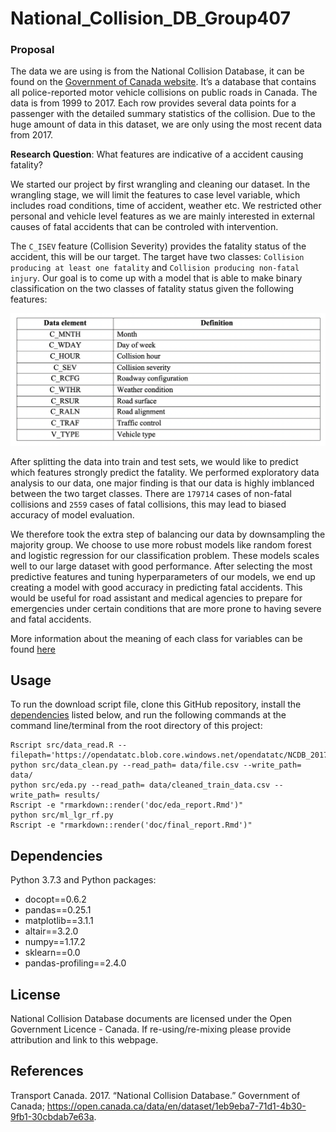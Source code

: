 # National_Collision_DB_Group407

### Proposal

The data we are using is from the National Collision Database, it can be found on the [Government of Canada website](https://open.canada.ca/data/en/dataset/1eb9eba7-71d1-4b30-9fb1-30cbdab7e63a). It’s a database that contains all police-reported motor vehicle collisions on public roads in Canada. The data is from 1999 to 2017. Each row provides several data points for a passenger with the detailed summary statistics of the collision. Due to the huge amount of data in this dataset, we are only using the most recent data from 2017.

**Research Question**: What features are indicative of a accident causing fatality?

We started our project by first wrangling and cleaning our dataset. In the wrangling stage, we will limit the features to case level variable, which includes road conditions, time of accident, weather etc. We restricted other personal and vehicle level features as we are mainly interested in external causes of fatal accidents that can be controled with intervention.

The `C_ISEV` feature (Collision Severity) provides the fatality status of the accident, this will be our target. The target have two classes: `Collision producing at least one fatality` and `Collision producing non-fatal injury`. Our goal is to come up with a model that is able to make binary classification on the two classes of fatality status given the following features:

![Features](img/Features.png)

After splitting the data into train and test sets, we would like to predict which features strongly predict the fatality. We performed exploratory data analysis to our data, one major finding is that our data is highly imblanced between the two target classes. There are `179714` cases of non-fatal collisions and `2559` cases of fatal collisions, this may lead to biased accuracy of model evaluation.

We therefore took the extra step of balancing our data by downsampling the majority group. We choose to use more robust models like random forest and logistic regression for our classification problem. These models scales well to our large dataset with good performance. After selecting the most predictive features and tuning hyperparameters of our models, we end up creating a model with good accuracy in predicting fatal accidents. This would be useful for road assistant and medical agencies to prepare for emergencies under certain conditions that are more prone to having severe and fatal accidents.

More information about the meaning of each class for variables can be found [here](https://github.com/rita-ni/National_Collision_DB_Group407/blob/master/data/NCDB_Dictionary.pdf)


## Usage

To run the download script file, clone this GitHub repository, install the
[dependencies](#dependencies) listed below, and run the following
commands at the command line/terminal from the root directory of this
project:

    Rscript src/data_read.R --filepath='https://opendatatc.blob.core.windows.net/opendatatc/NCDB_2017.csv'
    python src/data_clean.py --read_path= data/file.csv --write_path= data/
    python src/eda.py --read_path= data/cleaned_train_data.csv --write_path= results/
    Rscript -e "rmarkdown::render('doc/eda_report.Rmd')"
    python src/ml_lgr_rf.py
    Rscript -e "rmarkdown::render('doc/final_report.Rmd')"

## Dependencies
Python 3.7.3 and Python packages:
- docopt==0.6.2
- pandas==0.25.1
- matplotlib==3.1.1
- altair==3.2.0
- numpy==1.17.2
- sklearn==0.0
- pandas-profiling==2.4.0

## License
National Collision Database documents are licensed under the
Open Government Licence - Canada. If re-using/re-mixing please provide attribution and link to this webpage.

## References
<div id="refs" class="references">
<div id="ref-Transport Canada 2017">

Transport Canada. 2017. “National Collision Database.”
Government of Canada; <https://open.canada.ca/data/en/dataset/1eb9eba7-71d1-4b30-9fb1-30cbdab7e63a>.

</div>
